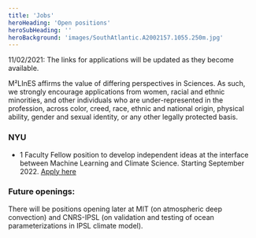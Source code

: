 ```yaml
---
title: 'Jobs'
heroHeading: 'Open positions'
heroSubHeading: ''
heroBackground: 'images/SouthAtlantic.A2002157.1055.250m.jpg'
---
```


11/02/2021: The links for applications will be updated as they become available. 

M²LInES affirms the value of differing perspectives in Sciences. As such, we strongly encourage applications from women, racial and ethnic minorities, and other individuals who are under-represented in the profession, across color, creed, race, ethnic and national origin, physical ability, gender and sexual identity, or any other legally protected basis. 

### NYU

* 1 Faculty Fellow position to develop independent ideas at the interface between Machine Learning and Climate Science. Starting September 2022. [Apply here](https://apply.interfolio.com/97037)

### Future openings:

There will be positions opening later at MIT (on atmospheric deep convection) and CNRS-IPSL (on validation and testing of ocean parameterizations in IPSL climate model).



